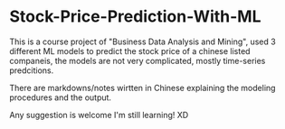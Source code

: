 # Stock-Price-Prediction-With-ML
This is a course project of "Business Data Analysis and Mining", used 3 different ML models to predict the stock price of a chinese listed companeis, the models are not very complicated, mostly time-series predcitions.

There are markdowns/notes wirtten in Chinese explaining the modeling procedures and the output.

Any suggestion is welcome I'm still learning! XD
